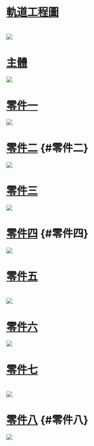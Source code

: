 # [軌道工程圖](https://cad.onshape.com/documents/437f3f60ffded11c259752b9/w/94321dd17bc43705419753d6/e/79107c57ac80b5b50ba5a027)

# ![](/assets/11.png)

# [主體](https://legacy.gitbook.com/book/s40523211/cd2018/edit)

![](/assets/12.png)

# [零件一](https://cad.onshape.com/documents/fd2e1da5dfaac95517ebe51a/w/8b127e008c97ae8c602e9d9a/e/113546187a97d5258e9e7f59)

![](/assets/13.png)

# [零件二](https://legacy.gitbook.com/book/s40523211/cd2018/edit) {#零件二}

![](/assets/14.png)

# [零件三](https://cad.onshape.com/documents/fd2e1da5dfaac95517ebe51a/w/8b127e008c97ae8c602e9d9a/e/b40c747b152fb657654c121d)

![](/assets/15.png)

# [零件四](https://legacy.gitbook.com/book/s40523211/cd2018/edit) {#零件四}



![](/assets/16.png)



# [零件五](https://cad.onshape.com/documents/fd2e1da5dfaac95517ebe51a/w/8b127e008c97ae8c602e9d9a/e/2b0d79e5c2344d399d802ea2)

# ![](/assets/17.png)

# [零件六](https://cad.onshape.com/documents/fd2e1da5dfaac95517ebe51a/w/8b127e008c97ae8c602e9d9a/e/2b0d79e5c2344d399d802ea2)

![](/assets/18.png)

# [零件七](https://cad.onshape.com/documents/fd2e1da5dfaac95517ebe51a/w/8b127e008c97ae8c602e9d9a/e/11c6b5650d023e67d77f10b9)

# ![](/assets/19.png)

# [零件八](https://cad.onshape.com/documents/fd2e1da5dfaac95517ebe51a/w/8b127e008c97ae8c602e9d9a/e/6a3e61df08f5cf915b47ece1) {#零件八}

![](/assets/20.png)

